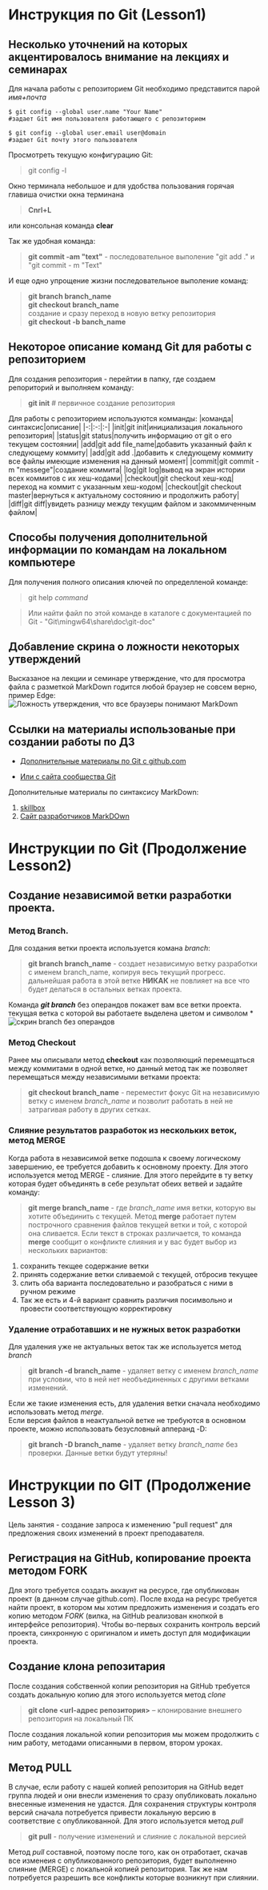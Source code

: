 # Инструкция по Git (Lesson1)
## Несколько уточнений на которых акцентировалось внимание на лекциях и семинарах
Для начала работы с репозиторием Git необходимо представится парой *имя+почта*

```
$ git config --global user.name "Your Name" 
#задает Git имя пользователя работающего с репозиторием

$ git config --global user.email user@domain 
#задает Git почту этого пользователя
```
Просмотреть текущую конфигурацию Git:
> git config -l


Окно терминала небольшое и для удобства пользования горячая главиша очистки окна терминана 
> **Cnrl+L**

или консольная команда **clear**

Так же удобная команда:
>**git commit -am "text"** - последовательное выполение "git add ." и "git commit - m "Text"

И еще одно упрощение жизни последовательное выполение команд:
> **git branch branch_name**  
> **git checkout branch_name**  
создание и сразу переход в новую ветку репозитория  
> **git checkout -b banch_name**

## Некоторое описание команд Git для работы с репозиторием
Для создания репозитория - перейтии в папку, где создаем репориторий и выполняем команду:
> **git init** # первичное создание репозитория

Для работы с репозиторием используются комманды:
|команда|синтаксис|описание|
|-:|:-:|:-|
|init|git init|инициализация локального репозитория|
|status|git status|получить информацию от git о его текущем состоянии|
|add|git add file_name|добавить указанный файл к следующему коммиту|
|add|git add .|добавить к следующему коммиту все файлы имеющие изменения на данный момент|
|commit|git commit -m "messege"|создание коммита|
|log|git log|вывод на экран истории всех коммитов с их хеш-кодами|
|checkout|git checkout хеш-код|переход на коммит с указанным хеш-кодом|
|checkout|git checkout master|вернуться к актуальному состоянию и продолжить работу|
|diff|git diff|увидеть разницу между текущим файлом и закоммиченным файлом|
## Способы получения дополнительной информации по командам на локальном компьютере
Для получения полного описания ключей по определленой команде:  
>git help *command*

> Или найти файл по этой команде в каталоге с документацией по Git - "Git\mingw64\share\doc\git-doc"
## Добавление скрина о ложности некоторых утверждений
Высказаное на лекции и семинаре утверждение, что для просмотра файла с разметкой MarkDown годится любой браузер не совсем верно, пример Edge: 
![Ложность утверждения, что все браузеры понимают MarkDown](false.png)

## Ссылки на материалы использованые при создании работы по ДЗ
* [Дополнительные материалы по Git c github.com](https://github.com/cyberspacedk/Git-commands?ysclid=lmmuwvlfrb260435841)

* [Или с сайта сообщества Git](https://git-scm.com/docs/user-manual)

Дополнительные материалы по синтаксису MarkDown:
1. [skillbox](https://skillbox.ru/media/code/yazyk-razmetki-markdown-shpargalka-po-sintaksisu-s-primerami/?ysclid=lmm8k3wfky473883172)
2. [Сайт разработчиков MarkDOwn](https://www.markdownguide.org/basic-syntax/)
# Инструкции по Git (Продолжение Lesson2)
## Создание независимой ветки разработки проекта. 
### Метод Branch.
Для создания ветки проекта используется комана *branch*:
>**git branch branch_name** - создает независимую ветку разработки с именем branch_name, копируя весь текущий прогресс. дальнейшая работа в этой ветке **НИКАК** не повлияет на все что будет делаться в остальных ветках проекта.  

Команда ***git branch*** без операндов покажет вам все ветки проекта. текущая ветка с которой вы работаете выделена цветом и символом *
![скрин branch без операндов](branch_without_operand.png)
### Метод Checkout
Ранее мы описывали метод **checkout** как позволяющий перемещаться между коммитами в одной ветке, но данный метод так же позволяет перемещаться между независимыми ветками проекта:
>**git checkout branch_name** - переместит фокус Git на независимую ветку с именем *branch_name* и позволит работать в ней не затрагивая работу в других сетках. 
### Слияние результатов разработок из нескольких веток, метод **MERGE**
Когда работа в независимой ветке подошла к своему логическому завершению, ее требуется добавить к основному проекту. Для этого используется метод MERGE - слияние. Для этого перейдите в ту ветку которая будет объединять в себе результат обеих ветвей и задайте команду:
>**git merge branch_name** - где *branch_name* имя ветки, которую вы хотите объединить с текущей.
Метод **merge** работает путем построчного сравнения файлов текущей ветки и той, с которой она сливается. Если текст в строках различается, то команда **merge** сообщит о конфликте слияния и у вас будет выбор из нескольких вариантов:
1. сохранить текщее содержание ветки
2. принять содержание ветки сливаемой с текущей, отбросив текущее
4. слить оба варианта последовательно и разобраться с ними в ручном режиме
8. Так же есть и 4-й вариант сравнить различия посимвольно и провести соответствующую корректировку
### Удаление отработавших и не нужных веток разработки
Для удаления уже не актуальных веток так же используется метод *branch*
>**git branch -d branch_name** - удаляет ветку с именем *branch_name* при условии, что в ней нет необъединенных с другими ветками изменений.  

Если же такие изменения есть, для удаления ветки сначала необходимо использовать метод *merge*.  
Если версия файлов в неактуальной ветке не требуются в основном проекте, можно использовать безусловный апперанд -D:
>**git branch -D branch_name** - удаляет ветку *branch_name* без проверки. Данные ветки будут утеряны!

# Инструкции по GIT (Продолжение Lesson 3)
Цель занятия - создание запроса к изменению "pull request" для предложения своих изменений в проект преподавателя.  
## Регистрация на GitHub, копирование проекта методом FORK
Для этого требуется создать аккаунт на ресурсе, где опубликован проект (в данном случае github.com).
После входа на ресурс требуется найти проект, в котором мы хотим предложить изменения и создать его копию методом *FORK* (вилка, на GitHub реализован кнопкой в интерфейсе репозитория). Чтобы во-первых сохранить контроль версий проекта, синхронную с оригиналом и иметь доступ для модификации проекта.
## Создание клона репозитария 
После создания собственной копии репозитория на GitHub требуется создать докальную копию для этого используется метод *clone*
> **git clone <url-адрес репозитория>** – клонирование внешнего репозитория на локальный ПК

После создания локальной копии репозитория мы можем продолжить с ним работу, методами описанными в первом, втором уроках.
## Метод PULL
В случае, если работу с нашей копией репозитория на GitHub ведет группа людей и они внесли изменения то сразу опубликовать локально внесенные изменения не удастся. Для сохранения структуры контроля версий сначала потребуется привести локальную версию в соответствие с опубликованной. Для этого используется метод *pull*
>**git pull** - получение изменений и слияние с локальной версией  

Метод *pull* составной, поэтому после того, как он отработает, скачав все изменеия с опубликованного репозитория, будет выполненно слияние (MERGE) с локальной копией репозитория. Так же нам потребуется разрешить все конфликты которые возникнут при слиянии.
